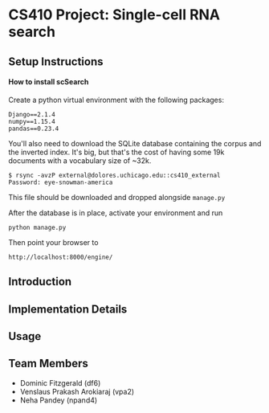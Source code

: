 # CS410 Project: Single-cell RNA search

## Setup Instructions

#### How to install scSearch

Create a python virtual environment with the following
packages:

```text
Django==2.1.4
numpy==1.15.4
pandas==0.23.4
```

You'll also need to download the SQLite database containing the corpus 
and the inverted index. It's big, but that's the cost of having some 
19k documents with a vocabulary size of ~32k.

```text
$ rsync -avzP external@dolores.uchicago.edu::cs410_external
Password: eye-snowman-america
```

This file should be downloaded and dropped alongside ``manage.py``

After the database is in place, activate your environment and run

```text
python manage.py
```
Then point your browser to 

```text
http://localhost:8000/engine/
```

## Introduction

## Implementation Details

## Usage

## Team Members
* Dominic Fitzgerald (df6)
* Venslaus Prakash Arokiaraj (vpa2)
* Neha Pandey (npand4)
